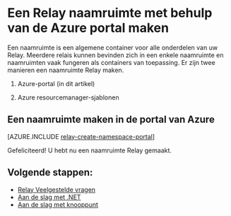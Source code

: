 <properties
    pageTitle="Een Relay naamruimte met behulp van de Azure portal maken | Microsoft Azure"
    description="Om te kunnen aan de slag met Azure Relay, moet u een naamruimte. Hier volgt informatie over een met behulp van de Azure portal te maken."
    services="service-bus"
    documentationCenter=".net"
    authors="jtaubensee"
    manager="timlt"
    editor=""/>

<tags
    ms.service="service-bus"
    ms.devlang="tbd"
    ms.topic="get-started-article"
    ms.tgt_pltfrm="multiple"
    ms.workload="na"
    ms.date="10/28/2016"
    ms.author="jotaub"/>

# <a name="create-a-relay-namespace-using-the-azure-portal"></a>Een Relay naamruimte met behulp van de Azure portal maken

Een naamruimte is een algemene container voor alle onderdelen van uw Relay. Meerdere relais kunnen bevinden zich in een enkele naamruimte en naamruimten vaak fungeren als containers van toepassing. Er zijn twee manieren een naamruimte Relay maken.

1.  Azure-portal (in dit artikel)

2.  Azure resourcemanager-sjablonen

## <a name="create-a-namespace-in-the-azure-portal"></a>Een naamruimte maken in de portal van Azure

[AZURE.INCLUDE [relay-create-namespace-portal](../../includes/relay-create-namespace-portal.md)]

Gefeliciteerd! U hebt nu een naamruimte Relay gemaakt.

## <a name="next-steps"></a>Volgende stappen:

- [Relay Veelgestelde vragen](relay-faq.md)
- [Aan de slag met .NET](relay-hybrid-connections-dotnet-get-started.md)
- [Aan de slag met knooppunt](relay-hybrid-connections-node-get-started.md)
